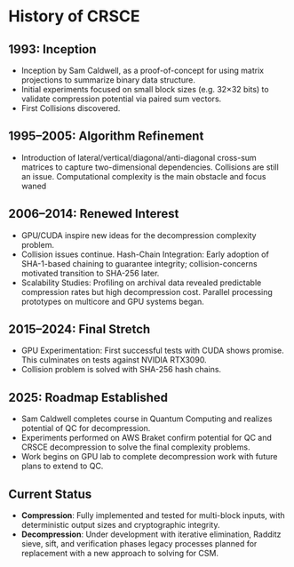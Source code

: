 History of CRSCE
================

## 1993: Inception

* Inception by Sam Caldwell, as a proof-of-concept for using matrix projections to summarize binary data
  structure.
* Initial experiments focused on small block sizes (e.g. 32×32 bits) to validate compression potential via paired
  sum vectors.
* First Collisions discovered.

## 1995–2005: Algorithm Refinement

* Introduction of lateral/vertical/diagonal/anti-diagonal cross-sum matrices to capture two-dimensional
  dependencies. Collisions are still an issue. Computational complexity is the main obstacle and focus waned

## 2006–2014: Renewed Interest

* GPU/CUDA inspire new ideas for the decompression complexity problem.
* Collision issues continue.  Hash-Chain Integration: Early adoption of SHA-1-based chaining to guarantee
  integrity; collision-concerns motivated transition to SHA-256 later.
* Scalability Studies: Profiling on archival data revealed predictable compression rates but high decompression
  cost. Parallel processing prototypes on multicore and GPU systems began.

## 2015–2024: Final Stretch

* GPU Experimentation: First successful tests with CUDA shows promise. This culminates on tests against NVIDIA RTX3090.
* Collision problem is solved with SHA-256 hash chains.

## 2025: Roadmap Established

* Sam Caldwell completes course in Quantum Computing and realizes potential of QC for decompression.
* Experiments performed on AWS Braket confirm potential for QC and CRSCE decompression to solve the final complexity
  problems.
* Work begins on GPU lab to complete decompression work with future plans to extend to QC.

## Current Status

* **Compression**: Fully implemented and tested for multi-block inputs, with deterministic output sizes and
  cryptographic integrity.
* **Decompression**: Under development with iterative elimination, Radditz sieve, sift, and verification phases legacy
  processes planned for replacement with a new approach to solving for CSM.
